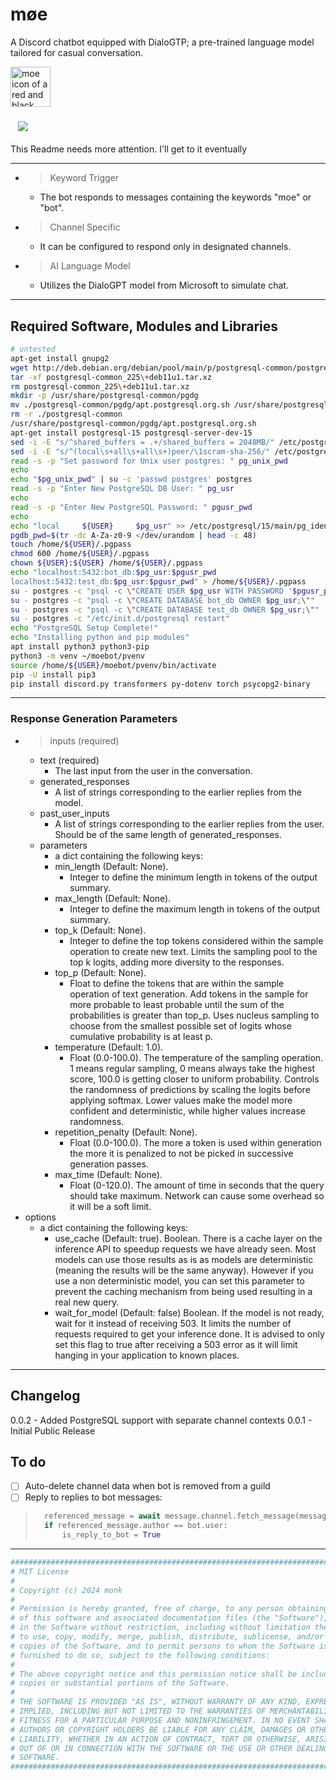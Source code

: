 # møe

A Discord chatbot equipped with DialoGTP; a pre-trained language model tailored for casual conversation.

<img decoding="async" loading="lazy" alt="moe icon of a red and black checkered diamond" src="https://raw.githubusercontent.com/monk-afk/SquareOne/main/images/moe_bot/rgb_32b_floatpt/squareone_moe_icon_1280px.png" width="64"/>

### &nbsp;&nbsp;&nbsp;[![](https://dcbadge.limes.pink/api/server/pE4Tu3cf23)](https://discord.gg/pE4Tu3cf23)

This Readme needs more attention. I'll get to it eventually
___

- > Keyword Trigger
  - The bot responds to messages containing the keywords "moe" or "bot".
- > Channel Specific
  - It can be configured to respond only in designated channels.
- > AI Language Model
  - Utilizes the DialoGPT model from Microsoft to simulate chat.

___

## Required Software, Modules and Libraries

```bash
# untested
apt-get install gnupg2
wget http://deb.debian.org/debian/pool/main/p/postgresql-common/postgresql-common_225+deb11u1.tar.xz
tar -xf postgresql-common_225\+deb11u1.tar.xz
rm postgresql-common_225\+deb11u1.tar.xz
mkdir -p /usr/share/postgresql-common/pgdg
mv ./postgresql-common/pgdg/apt.postgresql.org.sh /usr/share/postgresql-common/pgdg/
rm -r ./postgresql-common
/usr/share/postgresql-common/pgdg/apt.postgresql.org.sh
apt-get install postgresql-15 postgresql-server-dev-15
sed -i -E "s/^shared_buffers = .+/shared_buffers = 2048MB/" /etc/postgresql/15/main/postgresql.conf
sed -i -E "s/^(local\s+all\s+all\s+)peer/\1scram-sha-256/" /etc/postgresql/15/main/pg_hba.conf
read -s -p "Set password for Unix user postgres: " pg_unix_pwd
echo
echo "$pg_unix_pwd" | su -c 'passwd postgres' postgres
read -s -p "Enter New PostgreSQL DB User: " pg_usr
echo
read -s -p "Enter New PostgreSQL Password: " pgusr_pwd
echo
echo "local		${USER}		$pg_usr" >> /etc/postgresql/15/main/pg_ident.conf
pgdb_pwd=$(tr -dc A-Za-z0-9 </dev/urandom | head -c 48)
touch /home/${USER}/.pgpass
chmod 600 /home/${USER}/.pgpass
chown ${USER}:${USER} /home/${USER}/.pgpass
echo "localhost:5432:bot_db:$pg_usr:$pgusr_pwd
localhost:5432:test_db:$pg_usr:$pgusr_pwd" > /home/${USER}/.pgpass
su - postgres -c "psql -c \"CREATE USER $pg_usr WITH PASSWORD '$pgusr_pwd';\""
su - postgres -c "psql -c \"CREATE DATABASE bot_db OWNER $pg_usr;\""
su - postgres -c "psql -c \"CREATE DATABASE test_db OWNER $pg_usr;\""
su - postgres -c "/etc/init.d/postgresql restart"
echo "PostgreSQL Setup Complete!"
echo "Installing python and pip modules"
apt install python3 python3-pip
python3 -m venv ~/moebot/pvenv
source /home/${USER}/moebot/pvenv/bin/activate
pip -U install pip3
pip install discord.py transformers py-dotenv torch psycopg2-binary
```
___

### Response Generation Parameters

- > inputs (required)
  - text (required)
    - The last input from the user in the conversation.
  - generated_responses
    - A list of strings corresponding to the earlier replies from the model.
  - past_user_inputs
    - A list of strings corresponding to the earlier replies from the user. Should be of the same length of generated_responses.
  - parameters
    - a dict containing the following keys:
    - min_length (Default: None).
      - Integer to define the minimum length in tokens of the output summary.
    - max_length (Default: None).
      - Integer to define the maximum length in tokens of the output summary.
    - top_k (Default: None).
      - Integer to define the top tokens considered within the sample operation to create new text. Limits the sampling pool to the top k logits, adding more diversity to the responses.
    - top_p (Default: None).
      - Float to define the tokens that are within the sample operation of text generation. Add tokens in the sample for more probable to least probable until the sum of the probabilities is greater than top_p. Uses nucleus sampling to choose from the smallest possible set of logits whose cumulative probability is at least p.
    - temperature (Default: 1.0).
      - Float (0.0-100.0). The temperature of the sampling operation. 1 means regular sampling, 0 means always take the highest score, 100.0 is getting closer to uniform probability. Controls the randomness of predictions by scaling the logits before applying softmax. Lower values make the model more confident and deterministic, while higher values increase randomness.
    - repetition_penalty (Default: None).
      - Float (0.0-100.0). The more a token is used within generation the more it is penalized to not be picked in successive generation passes.
    - max_time (Default: None).
      - Float (0-120.0). The amount of time in seconds that the query should take maximum. Network can cause some overhead so it will be a soft limit.
- options
  - a dict containing the following keys:
    - use_cache (Default: true). Boolean. There is a cache layer on the inference API to speedup requests we have already seen. Most models can use those results as is as models are deterministic (meaning the results will be the same anyway). However if you use a non deterministic model, you can set this parameter to prevent the caching mechanism from being used resulting in a real new query.
    - wait_for_model (Default: false) Boolean. If the model is not ready, wait for it instead of receiving 503. It limits the number of requests required to get your inference done. It is advised to only set this flag to true after receiving a 503 error as it will limit hanging in your application to known places.
___

## Changelog

0.0.2 - Added PostgreSQL support with separate channel contexts
0.0.1 - Initial Public Release

## To do

 -[ ] Auto-delete channel data when bot is removed from a guild
 -[ ] Reply to replies to bot messages:
> ```py
>   referenced_message = await message.channel.fetch_message(message.reference.message_id)
>   if referenced_message.author == bot.user:
>       is_reply_to_bot = True
> ```

___

```py
####################################################################################
# MIT License                                                                      #
#                                                                                  #
# Copyright (c) 2024 monk                                                          #
#                                                                                  #
# Permission is hereby granted, free of charge, to any person obtaining a copy     #
# of this software and associated documentation files (the "Software"), to deal    #
# in the Software without restriction, including without limitation the rights     #
# to use, copy, modify, merge, publish, distribute, sublicense, and/or sell        #
# copies of the Software, and to permit persons to whom the Software is            #
# furnished to do so, subject to the following conditions:                         #
#                                                                                  #
# The above copyright notice and this permission notice shall be included in all   #
# copies or substantial portions of the Software.                                  #
#                                                                                  #
# THE SOFTWARE IS PROVIDED "AS IS", WITHOUT WARRANTY OF ANY KIND, EXPRESS OR       #
# IMPLIED, INCLUDING BUT NOT LIMITED TO THE WARRANTIES OF MERCHANTABILITY,         #
# FITNESS FOR A PARTICULAR PURPOSE AND NONINFRINGEMENT. IN NO EVENT SHALL THE      #
# AUTHORS OR COPYRIGHT HOLDERS BE LIABLE FOR ANY CLAIM, DAMAGES OR OTHER           #
# LIABILITY, WHETHER IN AN ACTION OF CONTRACT, TORT OR OTHERWISE, ARISING FROM,    #
# OUT OF OR IN CONNECTION WITH THE SOFTWARE OR THE USE OR OTHER DEALINGS IN THE    #
# SOFTWARE.                                                                        #
####################################################################################
```